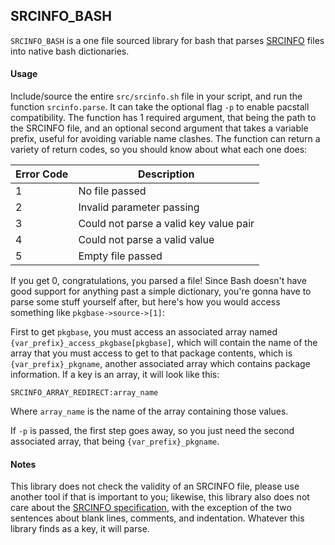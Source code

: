 ## SRCINFO_BASH

`SRCINFO_BASH` is a one file sourced library for bash that parses [SRCINFO](https://wiki.archlinux.org/title/.SRCINFO) files into native bash dictionaries.

#### Usage
Include/source the entire `src/srcinfo.sh` file in your script, and run the function `srcinfo.parse`. It can take the optional flag `-p` to enable pacstall compatibility. The function has 1 required argument, that being the path to the SRCINFO file, and an optional second argument that takes a variable prefix, useful for avoiding variable name clashes. The function can return a variety of return codes, so you should know about what each one does:

| Error Code | Description                            |
|------------|----------------------------------------|
| 1          | No file passed                         |
| 2          | Invalid parameter passing              |
| 3          | Could not parse a valid key value pair |
| 4          | Could not parse a valid value          |
| 5          | Empty file passed                      |

If you get 0, congratulations, you parsed a file! Since Bash doesn't have good support for anything past a simple dictionary, you're gonna have to parse some stuff yourself after, but here's how you would access something like `pkgbase->source->[1]`:

First to get `pkgbase`, you must access an associated array named `{var_prefix}_access_pkgbase[pkgbase]`, which will contain the name of the array that you must access to get to that package contents, which is `{var_prefix}_pkgname`, another associated array which contains package information. If a key is an array, it will look like this:
```
SRCINFO_ARRAY_REDIRECT:array_name
```

Where `array_name` is the name of the array containing those values.

If `-p` is passed, the first step goes away, so you just need the second associated array, that being `{var_prefix}_pkgname`.

#### Notes
This library does not check the validity of an SRCINFO file, please use another tool if that is important to you; likewise, this library also does not care about the [SRCINFO specification](https://wiki.archlinux.org/title/.SRCINFO#Specification), with the exception of the two sentences about blank lines, comments, and indentation. Whatever this library finds as a key, it will parse.
